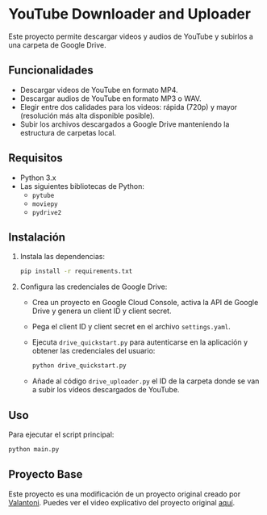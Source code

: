 # YouTube Downloader and Uploader

Este proyecto permite descargar videos y audios de YouTube y subirlos a una carpeta de Google Drive. 

## Funcionalidades

- Descargar videos de YouTube en formato MP4.
- Descargar audios de YouTube en formato MP3 o WAV.
- Elegir entre dos calidades para los videos: rápida (720p) y mayor (resolución más alta disponible posible).
- Subir los archivos descargados a Google Drive manteniendo la estructura de carpetas local.

## Requisitos

- Python 3.x
- Las siguientes bibliotecas de Python:
  - `pytube`
  - `moviepy`
  - `pydrive2`

## Instalación

1. Instala las dependencias:
    ```bash
    pip install -r requirements.txt
    ```

2. Configura las credenciales de Google Drive:
    - Crea un proyecto en Google Cloud Console, activa la API de Google Drive y genera un client ID y client secret.
    - Pega el client ID y client secret en el archivo `settings.yaml`.
      
    - Ejecuta `drive_quickstart.py` para autenticarse en la aplicación y obtener las credenciales del usuario:
      ```bash
      python drive_quickstart.py
      ```
    - Añade al código `drive_uploader.py` el ID de la carpeta donde se van a subir los vídeos descargados de YouTube.

## Uso

Para ejecutar el script principal:

```bash
python main.py
 ```
 
## Proyecto Base

Este proyecto es una modificación de un proyecto original creado por [Valantoni](https://github.com/valantoni/yt-automation). Puedes ver el video explicativo del proyecto original [aquí](https://www.youtube.com/watch?v=JHjOZRcuqmE&t=523s&ab_channel=ToniDev).
